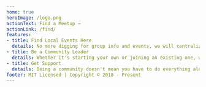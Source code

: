 ```yaml
---
home: true
heroImage: /logo.png
actionText: Find a Meetup →
actionLink: /find/
features:
- title: Find Local Events Here
  details: No more digging for group info and events, we will centralize everything here to make your life easier
- title: Be a Community Leader
  details: Whether it's starting your own or joining an existing one, we are always looking for more community leaders
- title: Get Support
  details: Being a community doesn't mean you have to do everything alone, part of our purpose is to provide support and guidance when needed
footer: MIT Licensed | Copyright © 2018 - Present
---
```

